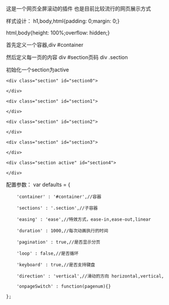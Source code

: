 这是一个网页全屏滚动的插件
也是目前比较流行的网页展示方式

样式设计：
h1,body,html{padding: 0;margin: 0;}

html,body{height: 100%;overflow: hidden;}


首先定义一个容器,div #container

然后定义每一页的内容 div #section页码 div .section

初始化一个section为active





<div id="container">

    <div class="section" id="section0">		
	
    </div>
	
    <div class="section" id="section1">	
	
	</div>
	
	<div class="section" id="section2">
	
	</div>
	
	<div class="section" id="section3">
	
	</div>
	
	<div class="section active" id="section4">
	
	</div>
	
</div>

配置参数：
var defaults = {

		'container' : '#container',//容器
		
		'sections' : '.section',//子容器
		
		'easing' : 'ease',//特效方式，ease-in,ease-out,linear
		
		'duration' : 1000,//每次动画执行的时间
		
		'pagination' : true,//是否显示分页
		
		'loop' : false,//是否循环
		
		'keyboard' : true,//是否支持键盘
		
		'direction' : 'vertical',//滑动的方向 horizontal,vertical,
		
		'onpageSwitch' : function(pagenum){}
		
	};
